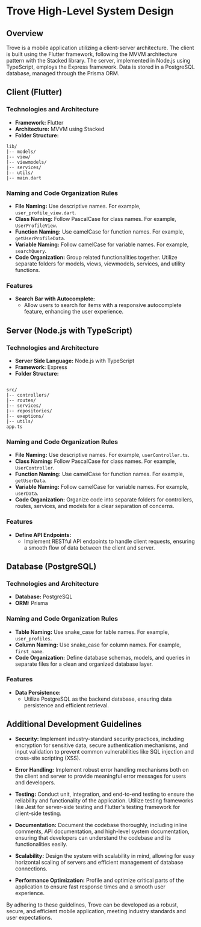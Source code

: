 # Trove High-Level System Design

## Overview

Trove is a mobile application utilizing a client-server architecture. The client is built using the Flutter framework, following the MVVM architecture pattern with the Stacked library. The server, implemented in Node.js using TypeScript, employs the Express framework. Data is stored in a PostgreSQL database, managed through the Prisma ORM.

## Client (Flutter)

### Technologies and Architecture

- **Framework:** Flutter
- **Architecture:** MVVM using Stacked
- **Folder Structure:**

```plaintext
lib/
|-- models/
|-- view/
|-- viewmodels/
|-- services/
|-- utils/
|-- main.dart
```

### Naming and Code Organization Rules

- **File Naming:** Use descriptive names. For example, `user_profile_view.dart`.
- **Class Naming:** Follow PascalCase for class names. For example, `UserProfileView`.
- **Function Naming:** Use camelCase for function names. For example, `getUserProfileData`.
- **Variable Naming:** Follow camelCase for variable names. For example, `searchQuery`.
- **Code Organization:** Group related functionalities together. Utilize separate folders for models, views, viewmodels, services, and utility functions.

### Features

- **Search Bar with Autocomplete:**
  - Allow users to search for items with a responsive autocomplete feature, enhancing the user experience.

## Server (Node.js with TypeScript)

### Technologies and Architecture

- **Server Side Language:** Node.js with TypeScript
- **Framework:** Express
- **Folder Structure:**

```plaintext

src/
|-- controllers/
|-- routes/
|-- services/
|-- repositories/
|-- exeptions/
|-- utils/
app.ts
```

### Naming and Code Organization Rules

- **File Naming:** Use descriptive names. For example, `userController.ts`.
- **Class Naming:** Follow PascalCase for class names. For example, `UserController`.
- **Function Naming:** Use camelCase for function names. For example, `getUserData`.
- **Variable Naming:** Follow camelCase for variable names. For example, `userData`.
- **Code Organization:** Organize code into separate folders for controllers, routes, services, and models for a clear separation of concerns.

### Features

- **Define API Endpoints:**
  - Implement RESTful API endpoints to handle client requests, ensuring a smooth flow of data between the client and server.

## Database (PostgreSQL)

### Technologies and Architecture

- **Database:** PostgreSQL
- **ORM:** Prisma

### Naming and Code Organization Rules

- **Table Naming:** Use snake_case for table names. For example, `user_profiles`.
- **Column Naming:** Use snake_case for column names. For example, `first_name`.
- **Code Organization:** Define database schemas, models, and queries in separate files for a clean and organized database layer.

### Features

- **Data Persistence:**
  - Utilize PostgreSQL as the backend database, ensuring data persistence and efficient retrieval.
  
## Additional Development Guidelines

- **Security:** Implement industry-standard security practices, including encryption for sensitive data, secure authentication mechanisms, and input validation to prevent common vulnerabilities like SQL injection and cross-site scripting (XSS).
  
- **Error Handling:** Implement robust error handling mechanisms both on the client and server to provide meaningful error messages for users and developers.

- **Testing:** Conduct unit, integration, and end-to-end testing to ensure the reliability and functionality of the application. Utilize testing frameworks like Jest for server-side testing and Flutter's testing framework for client-side testing.

- **Documentation:** Document the codebase thoroughly, including inline comments, API documentation, and high-level system documentation, ensuring that developers can understand the codebase and its functionalities easily.

- **Scalability:** Design the system with scalability in mind, allowing for easy horizontal scaling of servers and efficient management of database connections.

- **Performance Optimization:** Profile and optimize critical parts of the application to ensure fast response times and a smooth user experience.

By adhering to these guidelines, Trove can be developed as a robust, secure, and efficient mobile application, meeting industry standards and user expectations.
